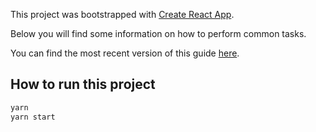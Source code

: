 This project was bootstrapped with [Create React App](https://github.com/facebookincubator/create-react-app).

  

Below you will find some information on how to perform common tasks.
<br>

You can find the most recent version of this guide [here](https://github.com/facebookincubator/create-react-app/blob/master/packages/react-scripts/template/README.md).


## How to run this project

```sh
yarn
yarn start
```
